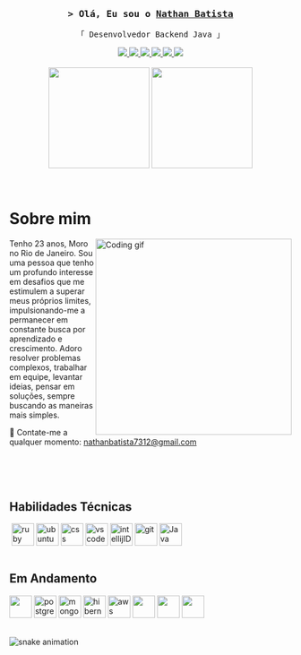 <!-- Intro  -->
<h3 align="center">
        <samp>&gt; Olá, Eu sou o
                <b><a target="_blank" href="https://alsiam.com">Nathan Batista</a></b>
        </samp>
</h3>

<p align="center"> 
  <samp>
    「 Desenvolvedor Backend Java</b> 」
    <br>
  </samp>
</p>

<p align="center">
<a href="https://instagram.com/_natebs/" target="_blank">
<img src="https://img.shields.io/badge/Instagram-E4405F?style=for-the-badge&logo=instagram&logoColor=white"/>
</a>
<a href="https://wa.me/5521997270969" target="_blank">
<img src="https://img.shields.io/badge/WhatsApp-25D366?style=for-the-badge&logo=whatsapp&logoColor=white"/>
</a>
<a href="nathanbatista7312@gmail.com" target="_blank">
<img src="https://img.shields.io/badge/Gmail-D14836?style=for-the-badge&logo=gmail&logoColor=white"/>
</a>
<a href="https://www.facebook.com/nathan.dossantos.9047" target="_blank">
<img src="https://img.shields.io/badge/Facebook-1877F2?style=for-the-badge&logo=facebook&logoColor=white"/>
</a>
<a href="https://twitter.com/DevNatee" target="_blank">
<img src="https://img.shields.io/badge/Twitter-1DA1F2?style=for-the-badge&logo=twitter&logoColor=white"/>
</a>
<a href="https://www.linkedin.com/in/natebatista/" target="_blank">
<img src="https://img.shields.io/badge/LinkedIn-0077B5?style=for-the-badge&logo=linkedin&logoColor=white"/>
</a>
<br/><br/>
<img height="180em" src="https://github-readme-stats.vercel.app/api?username=nathdevv&show_icons=true&theme=aura"/>
<img height="180em" src="https://github-readme-stats.vercel.app/api/top-langs/?username=nathdevv&theme=aura"/>
</p>
<br/>

<!-- About Section -->
 # Sobre mim
 
<p>
 <img align="right" width="350" src="https://media.tenor.com/mGgWY8RkgYMAAAAC/hello-world.gif" alt="Coding gif" />
  
Tenho 23 anos, Moro no Rio de Janeiro. Sou uma pessoa que tenho um profundo interesse em desafios que me estimulem a superar meus próprios limites, impulsionando-me a permanecer em constante busca por aprendizado e crescimento. Adoro resolver problemas complexos, trabalhar em equipe, levantar ideias, pensar em soluções, sempre buscando as maneiras mais simples.

 📧 Contate-me a qualquer momento: nathanbatista7312@gmail.com<br/><br/>

</p>
<br/>
<br/>

## Habilidades Técnicas

<div style="display: inline_block">
  <img aling="center" alt="" src=""/>
  <img align="center" height="40px" width="40px" alt="ruby" src="https://cdn.jsdelivr.net/gh/devicons/devicon@latest/icons/ruby/ruby-plain.svg"/>
  <img align="center" height="40px" width="40px" alt="ubuntu" src="https://cdn.jsdelivr.net/gh/devicons/devicon@latest/icons/ubuntu/ubuntu-original.svg"/>
  <img align="center" height="40px" width="40px" alt="css" src="https://cdn.jsdelivr.net/gh/devicons/devicon@latest/icons/css3/css3-original.svg" />
  <img align="center" height="40px" width="40px" alt="vscode" src="https://cdn.jsdelivr.net/gh/devicons/devicon@latest/icons/vscode/vscode-original.svg"/>
  <img align="center" height="40px" width="40px" alt="intellijIDEA" src="https://cdn.jsdelivr.net/gh/devicons/devicon@latest/icons/intellij/intellij-original.svg" />
  <img align="center" height="40px" width="40px" alt="git" src="https://cdn.jsdelivr.net/gh/devicons/devicon@latest/icons/git/git-original.svg"/>
  <img align="center" height="40px" width="40px" alt="Java" src="https://cdn.jsdelivr.net/gh/devicons/devicon@latest/icons/java/java-original.svg"/>
</div><br/>

## Em Andamento

<div style="display: inline_block">
<img aling="center" height="40px" width="40px" alt="" src="https://cdn.jsdelivr.net/gh/devicons/devicon@latest/icons/spring/spring-original.svg"/>
<img aling="center" height="40px" width="40px" alt="postgresql" src="https://cdn.jsdelivr.net/gh/devicons/devicon@latest/icons/postgresql/postgresql-original.svg"/>
<img aling="center" height="40px" width="40px" alt="mongodb" src="https://cdn.jsdelivr.net/gh/devicons/devicon@latest/icons/mongodb/mongodb-original.svg"/>
<img aling="center" height="40px" width="40px" alt="hibernate" src="https://cdn.jsdelivr.net/gh/devicons/devicon@latest/icons/hibernate/hibernate-original.svg"/>
<img aling="center" height="40px" width="40px" alt="aws" src="https://cdn.jsdelivr.net/gh/devicons/devicon@latest/icons/amazonwebservices/amazonwebservices-original-wordmark.svg"/>
<img aling="center" height="40px" width="40px" alt="" src="https://cdn.jsdelivr.net/gh/devicons/devicon@latest/icons/docker/docker-original.svg"/>
<img aling="center" height="40px" width="40px" alt="" src="https://cdn.jsdelivr.net/gh/devicons/devicon@latest/icons/kubernetes/kubernetes-original.svg"/>
<img aling="center" height="40px" width="40px" alt="" src="https://cdn.jsdelivr.net/gh/devicons/devicon@latest/icons/junit/junit-original.svg"/>
<img aling="center" alt="" src=""/>
<img aling="center" alt="" src=""/>
</div><br/>

![snake animation](https://github.com/nathdevv/nathdevv/blob/output/github-contribution-grid-snake.svg)


